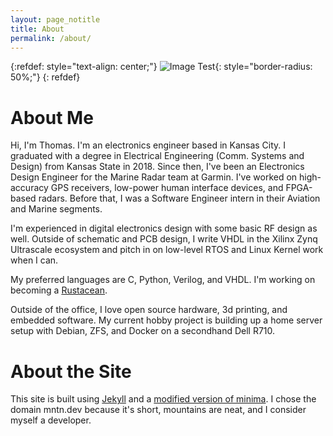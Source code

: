 ```yaml
---
layout: page_notitle
title: About
permalink: /about/
---
```


{:refdef: style="text-align: center;"}
![Image Test](https://github.com/tgiv014.png){: style="border-radius: 50%;"}
{: refdef}

# About Me
Hi, I'm Thomas. I'm an electronics engineer based in Kansas City. I graduated with a degree in Electrical Engineering (Comm. Systems and Design) from Kansas State in 2018. Since then, I've been an Electronics Design Engineer for the Marine Radar team at Garmin. I've worked on high-accuracy GPS receivers, low-power human interface devices, and FPGA-based radars. Before that, I was a Software Engineer intern in their Aviation and Marine segments.

I'm experienced in digital electronics design with some basic RF design as well. Outside of schematic and PCB design, I write VHDL in the Xilinx Zynq Ultrascale ecosystem and pitch in on low-level RTOS and Linux Kernel work when I can.

My preferred languages are C, Python, Verilog, and VHDL. I'm working on becoming a [Rustacean](https://www.rust-lang.org/).

Outside of the office, I love open source hardware, 3d printing, and embedded software. My current hobby project is building up a home server setup with Debian, ZFS, and Docker on a secondhand Dell R710.

# About the Site
This site is built using [Jekyll](https://jekyllrb.com/) and a [modified version of minima](https://github.com/tgiv014/minima). I chose the domain mntn.dev because it's short, mountains are neat, and I consider myself a developer.